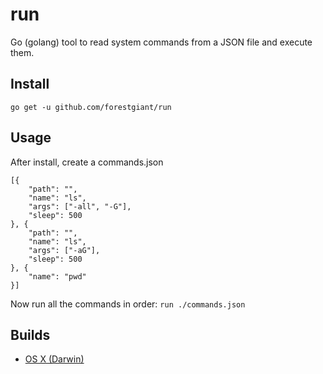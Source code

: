 # run
Go (golang) tool to read system commands from a JSON file and execute them.

## Install
`go get -u github.com/forestgiant/run`

## Usage
After install, create a commands.json
```
[{
	"path": "",
	"name": "ls",
	"args": ["-all", "-G"],
	"sleep": 500
}, {
	"path": "",
	"name": "ls",
	"args": ["-aG"],
	"sleep": 500
}, {
	"name": "pwd"
}]
```

Now run all the commands in order:
`run ./commands.json`

## Builds
* [OS X (Darwin)](https://github.com/forestgiant/run/tree/master/builds/darwin_386)
